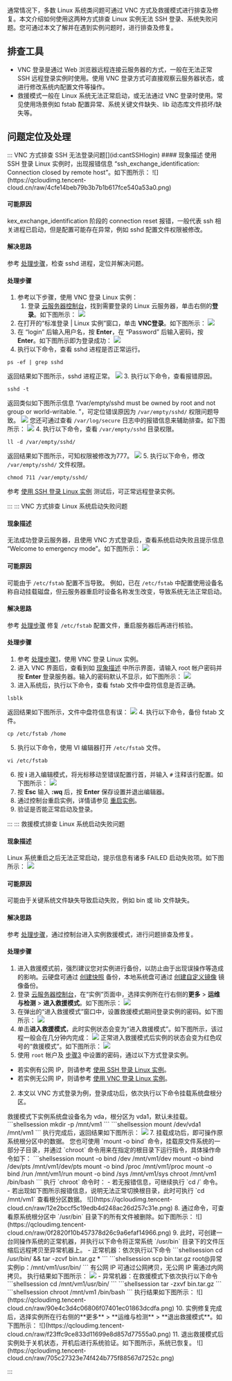 通常情况下，多数 Linux 系统类问题可通过 VNC 方式及救援模式进行排查及修复。本文介绍如何使用这两种方式排查 Linux 实例无法 SSH 登录、系统失败问题。您可通过本文了解并在遇到实例问题时，进行排查及修复。


## 排查工具
- VNC 登录是通过 Web 浏览器远程连接云服务器的方式，一般在无法正常 SSH 远程登录实例时使用。使用 VNC 登录方式可直接观察云服务器状态，或进行修改系统内配置文件等操作。
- 救援模式一般在 Linux 系统无法正常启动，或无法通过 VNC 登录时使用。常见使用场景例如 fstab 配置异常、系统关键文件缺失、lib 动态库文件损坏/缺失等。

## 问题定位及处理

<dx-accordion>
::: VNC 方式排查 SSH 无法登录问题[](id:cantSSHlogin)
#### 现象描述
使用 SSH 登录 Linux 实例时，出现报错信息 “ssh_exchange_identification: Connection closed by remote host”。如下图所示：
![](https://qcloudimg.tencent-cloud.cn/raw/4cfe14beb79b3b7b1b617fce540a53a0.png)



#### 可能原因
kex_exchange_identification 阶段的 connection reset 报错，一般代表 ssh 相关进程已启动，但是配置可能存在异常，例如 sshd 配置文件权限被修改。


#### 解决思路
参考 [处理步骤](#ProcessingSteps1)，检查 sshd 进程，定位并解决问题。


#### 处理步骤[](id:ProcessingSteps1)
1. [](id:ProcessingSteps1Step1)参考以下步骤，使用 VNC 登录 Linux 实例：
   1. 登录 [云服务器控制台](https://console.cloud.tencent.com/cvm/index)，找到需要登录的 Linux 云服务器，单击右侧的**登录**。如下图所示：
![](https://main.qcloudimg.com/raw/e82e7f4b606fc59d26990285d7bdbaa3.png)
 2. 在打开的“标准登录 | Linux 实例”窗口，单击 **VNC登录**。如下图所示：
![](https://main.qcloudimg.com/raw/600264310b8e778ffadaa164a597faae.png)
 3. 在 “login” 后输入用户名，按 **Enter**，在 “Password” 后输入密码，按 **Enter**。如下图所示即为登录成功：
 ![](https://main.qcloudimg.com/raw/69bd64692fdaffc0cbbbdd0b9d307722.png)
2. 执行以下命令，查看 sshd 进程是否正常运行。
```shellsession
ps -ef | grep sshd
```
返回结果如下图所示，sshd 进程正常。
![](https://qcloudimg.tencent-cloud.cn/raw/c1024ca17237af64df91503164854983.png)
3. 执行以下命令，查看报错原因。
```shellsession
sshd -t
```
返回类似如下图所示信息 “/var/empty/sshd must be owned by root and not group or world-writable.
”，可定位错误原因为 `/var/empty/sshd/` 权限问题导致。
![](https://qcloudimg.tencent-cloud.cn/raw/19912fbd3406488556cf2e2937a6c2de.png)
您还可通过查看 `/var/log/secure` 日志中的报错信息来辅助排查。如下图所示：
![](https://qcloudimg.tencent-cloud.cn/raw/a696b1ce175631aebcfb92037680b506.png)
4. 执行以下命令，查看 `/var/empty/sshd` 目录权限。
```shellsession
ll -d /var/empty/sshd/
```
返回结果如下图所示，可知权限被修改为777。
![](https://qcloudimg.tencent-cloud.cn/raw/952ac209bb81e882474f413b31bedfc1.png)
5. 执行以下命令，修改 `/var/empty/sshd/` 文件权限。
```shellsession
chmod 711 /var/empty/sshd/
```
参考 [使用 SSH 登录 Linux 实例](https://cloud.tencent.com/document/product/213/35700) 测试后，可正常远程登录实例。


:::
::: VNC 方式排查 Linux 系统启动失败问题[](id:OSStartupFailed)

#### 现象描述[](id:symptom)
无法成功登录云服务器，且使用 VNC 方式登录后，查看系统启动失败且提示信息 “Welcome to emergency mode”。如下图所示：
![](https://qcloudimg.tencent-cloud.cn/raw/dea541a48d2a01503c1dbbc85b0d396f.png)


#### 可能原因
可能由于 `/etc/fstab` 配置不当导致。
例如，已在 `/etc/fstab` 中配置使用设备名称自动挂载磁盘，但云服务器重启时设备名称发生改变，导致系统无法正常启动。


#### 解决思路
参考 [处理步骤](#ProcessingSteps2) 修复 `/etc/fstab` 配置文件，重启服务器后再进行核验。


#### 处理步骤[](id:ProcessingSteps2)
1. 参考 [处理步骤1](#ProcessingSteps1Step1)，使用 VNC 登录 Linux 实例。
2. 进入 VNC 界面后，查看到如 [现象描述](#symptom) 中所示界面，请输入 root 帐户密码并按 **Enter** 登录服务器。输入的密码默认不显示，如下图所示：
![](https://qcloudimg.tencent-cloud.cn/raw/7b9a8cdc6fe38ca6cb1e571790a54894.png)
3. 进入系统后，执行以下命令，查看 fstab 文件中盘符信息是否正确。
```shellsession
lsblk
```
返回结果如下图所示，文件中盘符信息有误：
![](https://qcloudimg.tencent-cloud.cn/raw/be6158d53fcb6e261be719f523cacb93.png)
4. 执行以下命令，备份 fstab 文件。
```shellsession
cp /etc/fstab /home
```
5. 执行以下命令，使用 VI 编辑器打开 `/etc/fstab` 文件。
```shellsession
vi /etc/fstab
```
6. 按 **i** 进入编辑模式，将光标移动至错误配置行首，并输入 `#` 注释该行配置。如下图所示：
![](https://qcloudimg.tencent-cloud.cn/raw/a2d9e675d6586341e6b5e3a221ee7906.png)
7. 按 **Esc** 输入 **:wq** 后，按 **Enter** 保存设置并退出编辑器。
8. 通过控制台重启实例，详情请参见 [重启实例](https://cloud.tencent.com/document/product/213/4928)。
9. 验证是否能正常启动及登录。


:::
::: 救援模式排查 Linux 系统启动失败问题[](id:rescueModeStartupFailed)
#### 现象描述

Linux 系统重启之后无法正常启动，提示信息有诸多 FAILED 启动失败项。如下图所示：
![](https://qcloudimg.tencent-cloud.cn/raw/ac026f0cbea1eab4761a8557d5078cde.png)



#### 可能原因
可能由于关键系统文件缺失导致启动失败，例如 bin 或 lib 文件缺失。


#### 解决思路
参考 [处理步骤](#ProcessingSteps3)，通过控制台进入实例救援模式，进行问题排查及修复。


#### 处理步骤[](id:ProcessingSteps3)

1. 进入救援模式前，强烈建议您对实例进行备份，以防止由于出现误操作等造成的影响。云硬盘可通过 [创建快照](https://cloud.tencent.com/document/product/362/5755) 备份，本地系统盘可通过 [创建自定义镜像](https://cloud.tencent.com/document/product/213/4942) 镜像备份。
2. 登录 [云服务器控制台](https://console.cloud.tencent.com/cvm/instance/index?rid=1)，在“实例”页面中，选择实例所在行右侧的**更多** > **运维与检测** > **进入救援模式**。如下图所示：
![](https://qcloudimg.tencent-cloud.cn/raw/c2aea04a88c0f7bca94738d85eb295ff.png)
3. [](id:step3)在弹出的“进入救援模式”窗口中，设置救援模式期间登录实例的密码。如下图所示：
![](https://qcloudimg.tencent-cloud.cn/raw/d427eda6067ce07fe4ff6cedcbe20732.png)
4. 单击**进入救援模式**，此时实例状态会变为“进入救援模式”。如下图所示，该过程一般会在几分钟内完成：
![](https://qcloudimg.tencent-cloud.cn/raw/21669f60fd5334176de2866f5a237abc.png)
正常进入救援模式后实例的状态会变为红色叹号的“救援模式”。如下图所示：
![](https://qcloudimg.tencent-cloud.cn/raw/ec6a90921d8472dafd7580fed9699851.png)
5. 使用 `root` 帐户及 [步骤3](#step3) 中设置的密码，通过以下方式登录实例。
 - 若实例有公网 IP，则请参考 [使用 SSH 登录 Linux 实例](https://cloud.tencent.com/document/product/213/35700)。
 - 若实例无公网 IP，则请参考 [使用 VNC 登录 Linux 实例](https://cloud.tencent.com/document/product/213/35701)。
2. 本文以 VNC 方式登录为例，登录成功后，依次执行以下命令挂载系统盘根分区。
<dx-alert infotype="explain" title="">
救援模式下实例系统盘设备名为 vda，根分区为 vda1，默认未挂载。
</dx-alert>
```shellsession
mkdir -p /mnt/vm1
```
```shellsession
mount /dev/vda1 /mnt/vm1
```
执行完成后，返回结果如下图所示：
<img src="https://qcloudimg.tencent-cloud.cn/raw/c48cd3e7b83abfc17cff3aedbf6dbfa2.png"/>
7. 挂载成功后，即可操作原系统根分区中的数据。
您也可使用 `mount -o bind` 命令，挂载原文件系统的一部分子目录，并通过 `chroot` 命令用来在指定的根目录下运行指令，具体操作命令如下：
```shellsession
mount -o bind /dev /mnt/vm1/dev
mount -o bind /dev/pts /mnt/vm1/dev/pts
mount -o bind /proc /mnt/vm1/proc
mount -o bind /run /mnt/vm1/run
mount -o bind /sys /mnt/vm1/sys
chroot /mnt/vm1 /bin/bash
```
执行 `chroot` 命令时：
 - 若无报错信息，可继续执行 `cd /` 命令。
 - 若出现如下图所示报错信息，说明无法正常切换根目录，此时可执行 `cd /mnt/vm1` 查看根分区数据。
![](https://qcloudimg.tencent-cloud.cn/raw/12e2bccf5c19edb4d248ac26d257c31e.png)
8. 通过命令，可查看原系统根分区中 `/usr/bin` 目录下的所有文件被删除。如下图所示：
![](https://qcloudimg.tencent-cloud.cn/raw/0f2820f10b457378d26c9a6efaf14966.png)
9. 此时，可创建一台同操作系统的正常机器，并执行以下命令将正常系统 `/usr/bin` 目录下的文件压缩后远程拷贝至异常机器上。
 - 正常机器：依次执行以下命令
```shellsession
cd /usr/bin/ && tar -zcvf bin.tar.gz *
```
```shellsession
scp bin.tar.gz root@异常实例ip：/mnt/vm1/usr/bin/
```
<dx-alert infotype="explain" title="">
有公网 IP 可通过公网拷贝，无公网 IP 需通过内网拷贝。
</dx-alert>
执行结果如下图所示：
<img src="https://qcloudimg.tencent-cloud.cn/raw/937f1d97edda8a2b2786b856750dfb5e.png"/>
  - 异常机器：在救援模式下依次执行以下命令
```shellsession
cd /mnt/vm1/usr/bin/
```
```shellsession
tar -zxvf bin.tar.gz
```
```shellsession
chroot /mnt/vm1 /bin/bash
```
执行结果如下图所示：
![](https://qcloudimg.tencent-cloud.cn/raw/90e4c3d4c06806f07401ec01863dcdfa.png)
10. 实例修复完成后，选择实例所在行右侧的**更多** > **运维与检测** > **退出救援模式**。如下图所示：
![](https://qcloudimg.tencent-cloud.cn/raw/f23ffc9ce833d11699e8d857d77555a0.png)
11. 退出救援模式后实例处于关机状态，开机后进行系统验证。如下图所示，系统已恢复。
![](https://qcloudimg.tencent-cloud.cn/raw/705c27323e74f424b775f88567d7252c.png)






:::
</dx-accordion>




